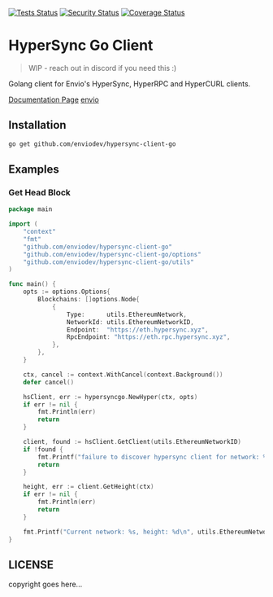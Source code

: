 [![Tests Status](https://github.com/enviodev/hypersync-client-go/actions/workflows/test.yml/badge.svg)](https://github.com/enviodev/hypersync-client-go/actions/workflows/test.yml)
[![Security Status](https://github.com/enviodev/hypersync-client-go/actions/workflows/gosec.yml/badge.svg)](https://github.com/enviodev/hypersync-client-go/actions/workflows/gosec.yml)
[![Coverage Status](https://coveralls.io/repos/github/enviodev/hypersync-client-go/badge.svg?branch=main)](https://coveralls.io/github/enviodev/hypersync-client-go?branch=main)

# HyperSync Go Client

> WIP - reach out in discord if you need this :)

Golang client for Envio's HyperSync, HyperRPC and HyperCURL clients.

[Documentation Page](https://docs.envio.dev/docs/hypersync-clients)
[envio](https://envio.dev)

## Installation

```bash
go get github.com/enviodev/hypersync-client-go
```

## Examples

### Get Head Block

```go
package main

import (
	"context"
	"fmt"
	"github.com/enviodev/hypersync-client-go"
	"github.com/enviodev/hypersync-client-go/options"
	"github.com/enviodev/hypersync-client-go/utils"
)

func main() {
	opts := options.Options{
		Blockchains: []options.Node{
			{
				Type:      utils.EthereumNetwork,
				NetworkId: utils.EthereumNetworkID,
				Endpoint:  "https://eth.hypersync.xyz",
				RpcEndpoint: "https://eth.rpc.hypersync.xyz",
			},
		},
	}

	ctx, cancel := context.WithCancel(context.Background())
	defer cancel()

	hsClient, err := hypersyncgo.NewHyper(ctx, opts)
	if err != nil {
		fmt.Println(err)
		return
	}

	client, found := hsClient.GetClient(utils.EthereumNetworkID)
	if !found {
		fmt.Printf("failure to discover hypersync client for network: %d \n", utils.EthereumNetworkID)
		return
	}

	height, err := client.GetHeight(ctx)
	if err != nil {
		fmt.Println(err)
		return
	}

	fmt.Printf("Current network: %s, height: %d\n", utils.EthereumNetworkID, height)
}
```


## LICENSE

copyright goes here...